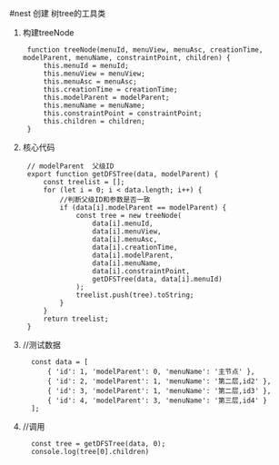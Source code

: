 #nest 创建 树tree的工具类
  

1. 构建treeNode

        function treeNode(menuId, menuView, menuAsc, creationTime, modelParent, menuName, constraintPoint, children) {
	    	this.menuId = menuId;
	    	this.menuView = menuView;
	    	this.menuAsc = menuAsc;
	    	this.creationTime = creationTime;
	    	this.modelParent = modelParent;
	    	this.menuName = menuName;
	    	this.constraintPoint = constraintPoint;
	    	this.children = children;
		}
2. 核心代码 

        // modelParent  父级ID
		export function getDFSTree(data, modelParent) {
	    	const treelist = [];
	    	for (let i = 0; i < data.length; i++) {
				//判断父级ID和参数是否一致
	    		if (data[i].modelParent == modelParent) {
	    			const tree = new treeNode(
		    			data[i].menuId,
		    			data[i].menuView,
		    			data[i].menuAsc,
		    			data[i].creationTime,
		    			data[i].modelParent,
		    			data[i].menuName,
		    			data[i].constraintPoint,
		    			getDFSTree(data, data[i].menuId)
					);
	    			treelist.push(tree).toString;
	    		}
	      	}
	   	 	return treelist;
		}



3. //测试数据

	     const data = [
		     { 'id': 1, 'modelParent': 0, 'menuName': '主节点' },
		     { 'id': 2, 'modelParent': 1, 'menuName': '第二层,id2' },
		   	 { 'id': 3, 'modelParent': 1, 'menuName': '第二层,id3' },
		     { 'id': 4, 'modelParent': 3, 'menuName': '第三层,id4' }
	     ];

4. //调用

	     const tree = getDFSTree(data, 0);
	     console.log(tree[0].children)

